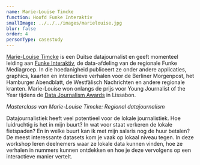 ```yaml
---
name: Marie-Louise Timcke
function: Hoofd Funke Interaktiv
smallImage: ../../../images/marielouise.jpg
blur: false
order: 4
personType: casestudy
---
```

[Marie-Louise Timcke](https://twitter.com/datentaeterin) is een Duitse datajournalist en geeft momenteel leiding aan [Funke Interaktiv](https://interaktiv.waz.de/portfolio/), de data-afdeling van de regionale Funke Mediagroep. In die hoedanigheid publiceert ze onder andere applicaties, graphics, kaarten en interactieve verhalen voor de Berliner Morgenpost, het Hamburger Abendblatt, de Westfälisch Nachrichten en andere regionale kranten. Marie-Louise won onlangs de prijs voor Young Journalist of the Year tijdens de [Data Journalism Awards](https://ijnet.org/en/story/2018-data-journalism-award-winners-announced-gen-summit) in Lissabon.

*Masterclass van Marie-Louise Timcke: Regional datajournalism*

Datajournalistiek heeft veel potentieel voor de lokale journalistiek. Hoe luidruchtig is het in mijn buurt? In wat voor staat verkeren de lokale fietspaden? En in welke buurt kan ik met mijn salaris nog de huur betalen? De meest interessante datasets kom je vaak op lokaal niveau tegen. In deze workshop leren deelnemers waar ze lokale data kunnen vinden, hoe ze verhalen in nummers kunnen ontdekken en hoe je deze vervolgens op een interactieve manier vertelt.
